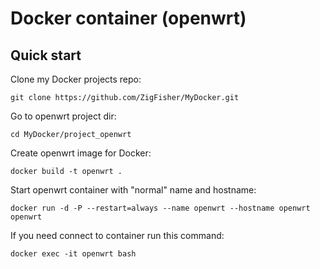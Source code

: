 Docker container (openwrt)
===


## Quick start
Clone my Docker projects repo:

	git clone https://github.com/ZigFisher/MyDocker.git

Go to openwrt project dir:

	cd MyDocker/project_openwrt

Create openwrt image for Docker:

	docker build -t openwrt .

Start openwrt container with "normal" name and hostname:

	docker run -d -P --restart=always --name openwrt --hostname openwrt openwrt

If you need connect to container run this command:

	docker exec -it openwrt bash
